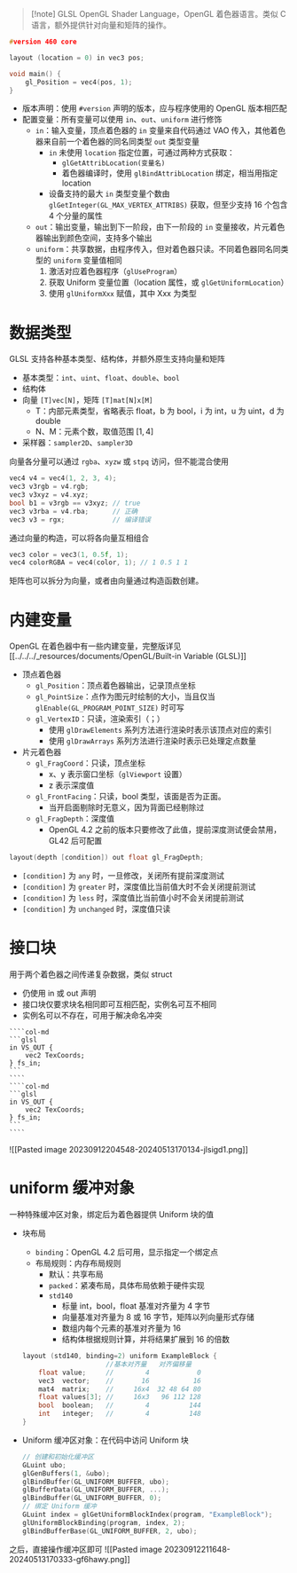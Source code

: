 > [!note] GLSL
> OpenGL Shader Language，OpenGL 着色器语言。类似 C 语言，额外提供针对向量和矩阵的操作。

```cpp
#version 460 core

layout (location = 0) in vec3 pos;

void main() {
    gl_Position = vec4(pos, 1);
}
```

* 版本声明：使用 `#version` 声明的版本，应与程序使用的 OpenGL 版本相匹配
* 配置变量：所有变量可以使用 `in`、`out`、`uniform` 进行修饰
  * `in`：输入变量，顶点着色器的 `in` 变量来自代码通过 VAO 传入，其他着色器来自前一个着色器的同名同类型 `out` 类型变量
    * `in` 未使用 `location` 指定位置，可通过两种方式获取：
      * `glGetAttribLocation(变量名)`
      * 着色器编译时，使用 `glBindAttribLocation` 绑定，相当用指定 location
    * 设备支持的最大 `in` 类型变量个数由 `glGetInteger(GL_MAX_VERTEX_ATTRIBS)` 获取，但至少支持 16 个包含 4 个分量的属性
  * `out`：输出变量，输出到下一阶段，由下一阶段的 `in` 变量接收，片元着色器输出到颜色空间，支持多个输出
  * `uniform`：共享数据，由程序传入，但对着色器只读。不同着色器同名同类型的 `uniform` 变量值相同
    1. 激活对应着色器程序（`glUseProgram`）
    2. 获取 Uniform 变量位置（location 属性，或 `glGetUniformLocation`）
    3. 使用 `glUniformXxx` 赋值，其中 Xxx 为类型
# 数据类型

GLSL 支持各种基本类型、结构体，并额外原生支持向量和矩阵

* 基本类型：`int`、`uint`、`float`、`double`、`bool`
* 结构体
* 向量 `[T]vec[N]`，矩阵 `[T]mat[N]x[M]`
    * T：内部元素类型，省略表示 float，b 为 bool，i 为 int，u 为 uint，d 为 double
    * N、M：元素个数，取值范围 $[1, 4]$
* 采样器：`sampler2D`、`sampler3D`

向量各分量可以通过 `rgba`、`xyzw` 或 `stpq` 访问，但不能混合使用

```cpp
vec4 v4 = vec4(1, 2, 3, 4);
vec3 v3rgb = v4.rgb;
vec3 v3xyz = v4.xyz;
bool b1 = v3rgb == v3xyz; // true
vec3 v3rba = v4.rba;      // 正确
vec3 v3 = rgx;            // 编译错误
```

通过向量的构造，可以将各向量互相组合

```cpp
vec3 color = vec3(1, 0.5f, 1);
vec4 colorRGBA = vec4(color, 1); // 1 0.5 1 1
```

矩阵也可以拆分为向量，或者由向量通过构造函数创建。
# 内建变量

OpenGL 在着色器中有一些内建变量，完整版详见 [[../../../_resources/documents/OpenGL/Built-in Variable (GLSL)]]
* 顶点着色器
  * `gl_Position`：顶点着色器输出，记录顶点坐标
  * `gl_PointSize`：点作为图元时绘制的大小，当且仅当 `glEnable(GL_PROGRAM_POINT_SIZE)` 时可写
  * `gl_VertexID`：只读，渲染索引（；）
    * 使用 `glDrawElements` 系列方法进行渲染时表示该顶点对应的索引
    * 使用 `glDrawArrays` 系列方法进行渲染时表示已处理定点数量
* 片元着色器
  * `gl_FragCoord`：只读，顶点坐标
    * x、y 表示窗口坐标（`glViewport` 设置）
    * z 表示深度值
  * `gl_FrontFacing`：只读，bool 类型，该面是否为正面。
    * 当开启面剔除时无意义，因为背面已经剔除过
  * `gl_FragDepth`：深度值
    * OpenGL 4.2 之前的版本只要修改了此值，提前深度测试便会禁用，GL42 后可配置

```cpp
layout(depth [condition]) out float gl_FragDepth;
```

* `[condition]` 为 `any` 时，一旦修改，关闭所有提前深度测试
* `[condition]` 为 `greater` 时，深度值比当前值大时不会关闭提前测试
* `[condition]` 为 `less` 时，深度值比当前值小时不会关闭提前测试
* `[condition]` 为 `unchanged` 时，深度值只读
# 接口块

用于两个着色器之间传递复杂数据，类似 struct

* 仍使用 in 或 out 声明
* 接口块仅要求块名相同即可互相匹配，实例名可互不相同
* 实例名可以不存在，可用于解决命名冲突

`````col
````col-md
```glsl
in VS_OUT {
    vec2 TexCoords;
} fs_in;
```
````
````col-md
```glsl
in VS_OUT {
    vec2 TexCoords;
} fs_in;
```
````
`````

![[Pasted image 20230912204548-20240513170134-jlsigd1.png]]
# uniform 缓冲对象

一种特殊缓冲区对象，绑定后为着色器提供 Uniform 块的值

* 块布局
  * `binding`：OpenGL 4.2 后可用，显示指定一个绑定点
  * 布局规则：内存布局规则
    * 默认：共享布局
    * `packed`：紧凑布局，具体布局依赖于硬件实现
    * `std140`
      * 标量 int，bool，float 基准对齐量为 4 字节
      * 向量基准对齐量为 8 或 16 字节，矩阵以列向量形式存储
      * 数组内每个元素的基准对齐量为 16
      * 结构体根据规则计算，并将结果扩展到 16 的倍数

  ```cpp
  layout (std140, binding=2) uniform ExampleBlock {
                       //基本对齐量   对齐偏移量
      float value;     //        4            0
      vec3  vector;    //       16           16
      mat4  matrix;    //     16x4  32 48 64 80
      float values[3]; //     16x3   96 112 128
      bool  boolean;   //        4          144
      int   integer;   //        4          148
  }
  ```

* Uniform 缓冲区对象：在代码中访问 Uniform 块

  ```cpp
  // 创建和初始化缓冲区
  GLuint ubo;
  glGenBuffers(1, &ubo);
  glBindBuffer(GL_UNIFORM_BUFFER, ubo);
  glBufferData(GL_UNIFORM_BUFFER, ...);
  glBindBuffer(GL_UNIFORM_BUFFER, 0);
  // 绑定 Uniform 缓冲
  GLuint index = glGetUniformBlockIndex(program, "ExampleBlock");
  glUniformBlockBinding(program, index, 2);
  glBindBufferBase(GL_UNIFORM_BUFFER, 2, ubo);
  ```

 之后，直接操作缓冲区即可
  ![[Pasted image 20230912211648-20240513170333-gf6hawy.png]]
